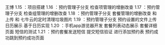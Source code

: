 王博 
 1.15 ：项目搭建 
 1.16 ：预约管理子分支 检查项管理的增删改查
 1.17 ：预约管理子分支 检查组管理的增删改查
 1.18 ：预约管理子分支 套餐管理的增删改查 和上传 和 七牛云的定时清理垃圾图片
 1.19 ：预约管理子分支 预约设置的文件上传 日历展示 基于日历实现
 1.20 ：手机app游览器开发 套餐列表动态展示  套餐详细页面 短信的测试
 1.21 ：预约套餐发送短信 提交短信验证 进行添加预约表 预约成功跳到预约成功页面